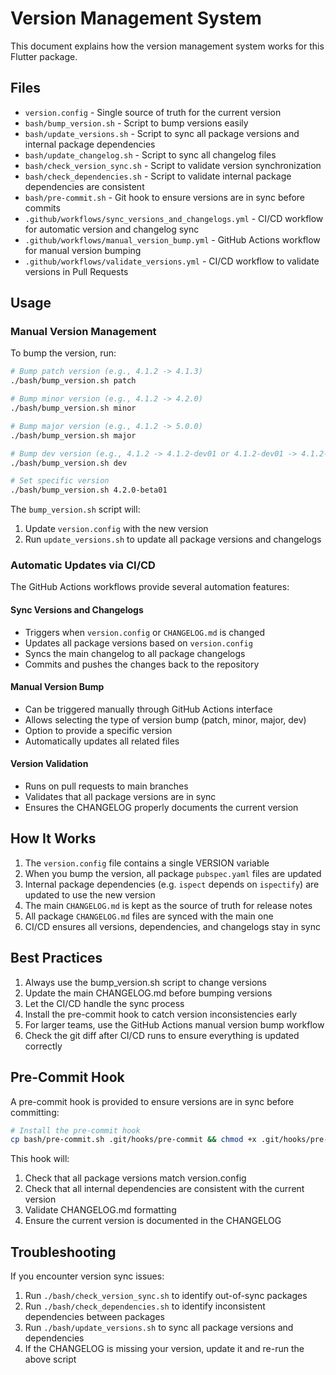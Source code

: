 # Version Management System

This document explains how the version management system works for this Flutter package.

## Files

- `version.config` - Single source of truth for the current version
- `bash/bump_version.sh` - Script to bump versions easily
- `bash/update_versions.sh` - Script to sync all package versions and internal package dependencies
- `bash/update_changelog.sh` - Script to sync all changelog files
- `bash/check_version_sync.sh` - Script to validate version synchronization
- `bash/check_dependencies.sh` - Script to validate internal package dependencies are consistent
- `bash/pre-commit.sh` - Git hook to ensure versions are in sync before commits
- `.github/workflows/sync_versions_and_changelogs.yml` - CI/CD workflow for automatic version and changelog sync
- `.github/workflows/manual_version_bump.yml` - GitHub Actions workflow for manual version bumping
- `.github/workflows/validate_versions.yml` - CI/CD workflow to validate versions in Pull Requests

## Usage

### Manual Version Management

To bump the version, run:

```bash
# Bump patch version (e.g., 4.1.2 -> 4.1.3)
./bash/bump_version.sh patch

# Bump minor version (e.g., 4.1.2 -> 4.2.0)
./bash/bump_version.sh minor

# Bump major version (e.g., 4.1.2 -> 5.0.0)
./bash/bump_version.sh major

# Bump dev version (e.g., 4.1.2 -> 4.1.2-dev01 or 4.1.2-dev01 -> 4.1.2-dev02)
./bash/bump_version.sh dev

# Set specific version
./bash/bump_version.sh 4.2.0-beta01
```

The `bump_version.sh` script will:
1. Update `version.config` with the new version
2. Run `update_versions.sh` to update all package versions and changelogs

### Automatic Updates via CI/CD

The GitHub Actions workflows provide several automation features:

#### Sync Versions and Changelogs
- Triggers when `version.config` or `CHANGELOG.md` is changed
- Updates all package versions based on `version.config` 
- Syncs the main changelog to all package changelogs
- Commits and pushes the changes back to the repository

#### Manual Version Bump
- Can be triggered manually through GitHub Actions interface
- Allows selecting the type of version bump (patch, minor, major, dev)
- Option to provide a specific version
- Automatically updates all related files

#### Version Validation
- Runs on pull requests to main branches
- Validates that all package versions are in sync
- Ensures the CHANGELOG properly documents the current version

## How It Works

1. The `version.config` file contains a single VERSION variable
2. When you bump the version, all package `pubspec.yaml` files are updated
3. Internal package dependencies (e.g. `ispect` depends on `ispectify`) are updated to use the new version
4. The main `CHANGELOG.md` is kept as the source of truth for release notes
5. All package `CHANGELOG.md` files are synced with the main one
6. CI/CD ensures all versions, dependencies, and changelogs stay in sync

## Best Practices

1. Always use the bump_version.sh script to change versions
2. Update the main CHANGELOG.md before bumping versions 
3. Let the CI/CD handle the sync process
4. Install the pre-commit hook to catch version inconsistencies early
5. For larger teams, use the GitHub Actions manual version bump workflow
6. Check the git diff after CI/CD runs to ensure everything is updated correctly

## Pre-Commit Hook

A pre-commit hook is provided to ensure versions are in sync before committing:

```bash
# Install the pre-commit hook
cp bash/pre-commit.sh .git/hooks/pre-commit && chmod +x .git/hooks/pre-commit
```

This hook will:
1. Check that all package versions match version.config
2. Check that all internal dependencies are consistent with the current version
3. Validate CHANGELOG.md formatting
4. Ensure the current version is documented in the CHANGELOG

## Troubleshooting

If you encounter version sync issues:

1. Run `./bash/check_version_sync.sh` to identify out-of-sync packages
2. Run `./bash/check_dependencies.sh` to identify inconsistent dependencies between packages
3. Run `./bash/update_versions.sh` to sync all package versions and dependencies
4. If the CHANGELOG is missing your version, update it and re-run the above script

